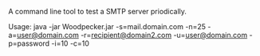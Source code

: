 A command line tool to test a SMTP server priodically.

Usage:
java -jar Woodpecker.jar -s=mail.domain.com -n=25 -a=user@domain.com -r=recipient@domain2.com -u=user@domain.com -p=password -i=10 -c=10